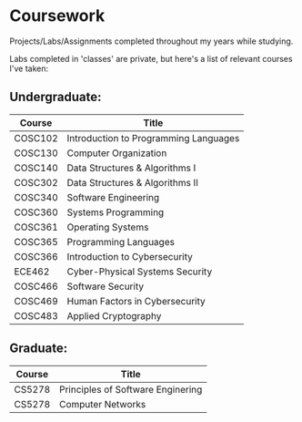 # Coursework
Projects/Labs/Assignments completed throughout my years while studying.

Labs completed in 'classes' are private, but here's a list of relevant courses I've taken:

## Undergraduate:

| Course  | Title                                 |
|---------|---------------------------------------|
| COSC102 | Introduction to Programming Languages |
| COSC130 | Computer Organization                 |
| COSC140 | Data Structures & Algorithms I        |
| COSC302 | Data Structures & Algorithms II       |
| COSC340 | Software Engineering                  |
| COSC360 | Systems Programming                   |
| COSC361 | Operating Systems                     |
| COSC365 | Programming Languages                 |
| COSC366 | Introduction to Cybersecurity         |
| ECE462  | Cyber-Physical Systems Security       |
| COSC466 | Software Security                     |
| COSC469 | Human Factors in Cybersecurity        |
| COSC483 | Applied Cryptography                  |

## Graduate:

| Course  | Title                                 |
|--------|----------------------------------------|
| CS5278 | Principles of Software Enginering      |
| CS5278 | Computer Networks                      |
